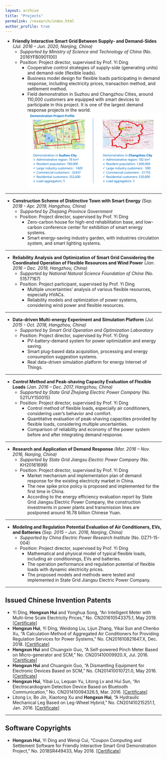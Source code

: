 ```yaml
---
layout: archive
title: "Projects"
permalink: /research/index.html
author_profile: true
---
```




- **Friendly Interactive Smart Grid Between Supply- and Demand-Sides** *(Jul. 2016 – Jun. 2020, Nanjing, China)*
  - *Supported by Ministry of Science and Technology of China* (No. 2016YFB0901100)
  - Position: Project director, supervised by Prof. Yi Ding
    - Cooperative control strategies of supply-side (generating units) and demand-side (flexible loads).
    - Business model design for flexible loads participating in demand response, including electricity prices, transaction method, and settlement method.
    - Field demonstration in Suzhou and Changzhou Cities, around 110,000 customers are equipped with smart devices to participate in this project. It is one of the largest demand response projects in the world. ![Editing a markdown file for a talk](/images/research/research_friendly_interactive.png)

------

- **Construction Scheme of Distinctive Town with Smart Energy** *(Sep. 2018 - Apr. 2019, Hangzhou, China)*
  - *Supported by Zhejiang Province Government*
  - Position: Project director, supervised by Prof. Yi Ding
    - Zero-carbon house for high-end rehabilitation base, and low-carbon conference center for exhibition of smart energy systems.
    - Smart energy-saving industry garden, with industries circulation system, and smart lighting systems.

------

- **Reliability Analysis and Optimization of Smart Grid Considering the Coordinated Operation of Flexible Resources and Wind Power** *(Jan. 2016 – Dec. 2019, Hangzhou, China)*
  - *Supported by National Natural Science Foundation of China* (No. 51577167) 
  - Position: Project participant, supervised by Prof. Yi Ding
    - Multiple uncertainties’ analysis of various flexible resources, especially HVACs.
    - Reliability models and optimization of power systems, considering wind power and flexible resources.

------

- **Data-driven Multi-energy Experiment and Simulation Platform** *(Jul. 2015 - Oct. 2018, Hangzhou, China)*
  - *Supported by Smart Grid Operation and Optimization Laboratory*
  - Position: Project director, supervised by Prof. Yi Ding
    - PV-battery-demand system for power optimization and energy saving.
    - Smart plug-based data acquisition, processing and energy consumption suggestion systems.
    - Real data-driven simulation platform for energy Internet of Things.

------

- **Control Method and Peak-shaving Capacity Evaluation of Flexible Loads** *(Jan. 2016 – Dec. 2017, Hangzhou, China)*
  - *Supported by State Grid Zhejiang Electric Power Company*  (No. 5211JY15001S)
  - Position: Project director, supervised by Prof. Yi Ding
    - Control method of flexible loads, especially air conditioners, considering user’s behavior and comfort.
    - Quantitative evaluation of peak-shaving capacities provided by flexible loads, considering multiple uncertainties.
    - Comparison of reliability and economy of the power system before and after integrating demand response.

------

- **Research and Application of Demand Response** *(Mar. 2016 – Nov. 2016, Nanjing, China)*
  - *Supported by State Grid Jiangsu Electric Power Company* (No. KH20161699)
  - Position: Project director, supervised by Prof. Yi Ding
    - Market mechanism and implementation plan of demand response for the existing electricity market in China.
    - The new spike price policy is proposed and implemented for the first time in China.
    - According to the energy efficiency evaluation report by State Grid Jiangsu Electric Power Company, the construction investments in power plants and transmission lines are postponed around 16.78 billion Chinese Yuan.

------

- **Modeling and Regulation Potential Evaluation of Air Conditioners, EVs, and Batteries** *(Sep. 2015 – Jun. 2016, Nanjing, China)*
  - *Supported by China Electric Power Research Institute* (No. DZ71-15-004)
  - Position: Project director, supervised by Prof. Yi Ding
    - Mathematical and physical model of typical flexible loads, including air conditionings, EVs and batteries.
    - The operation performance and regulation potential of flexible loads with dynamic electricity prices.
    - The proposed models and methods were tested and implemented in State Grid Jiangsu Electric Power Company.



------

## Issued Chinese Invention Patents

- Yi Ding, **Hongxun Hui** and Yonghua Song, “An Intelligent Meter with Multi-time Scale Electricity Prices,” No. CN201610543375.1, May 2019. [[Certificate](https://huihongxun.github.io/files/Patents/一种具有多时间尺度电价信息的智能电表.jpg)]
- **Hongxun Hui**, Yi Ding, Weidong Liu, Lijun Zhang, Yikai Sun and Chenbo Xu, “A Calculation Method of Aggregated Air Conditioners for Providing Regulation Services for Power Systems,” No. CN201610821647.X, Dec. 2018. [[Certificate](https://huihongxun.github.io/files/Patents/一种空调聚合提供电力系统运行备用响应量的计算方法.jpg)]
- **Hongxun Hui** and Chuangxin Guo, “A Self-powered Pinch Meter Based on Micro-generator and SCM,” No. CN201410009920.X, Jul. 2016. [[Certificate](https://huihongxun.github.io/files/Patents/一种基于微型发电机和单片机的自供电握力器.jpg)]
- **Hongxun Hui** and Chuangxin Guo, “A Dismantling Equipment for Electronic Devices Based on SCM,” No. CN201410010721.0, May 2016. [[Certificate](https://huihongxun.github.io/files/Patents/一种基于单片机的电子器件拆卸设备.jpg)]
- **Hongxun Hui**, Yibai Lu, Lequan Yu, Litong Lv and Hui Sun, “An Electrocardiogram Detection Device Based on Bluetooth Communication,” No. CN201410094326.5, Mar. 2016. [[Certificate](https://huihongxun.github.io/files/Patents/一种基于蓝牙通信的心电图检测设备.jpg)]
- Litong Lv, Bo Jin, Xiaotong Xu and **Hongxun Hui**, “A Hydraulic Mechanical Leg Based on Leg-Wheel Hybrid,” No. CN201410215251.1, Jan. 2016. [[Certificate](https://huihongxun.github.io/files/Patents/一种腿轮混合式液压机械退.jpg)]



------

## Software Copyrights

- **Hongxun Hui**, Yi Ding and Wenqi Cui, “Coupon Computing and Settlement Software for Friendly Interactive Smart Grid Demonstration Project,” No. 2018SR449433, May 2018. [[Certificate](https://huihongxun.github.io/files/Patents/软著授权书+2018SR449433.jpg)]